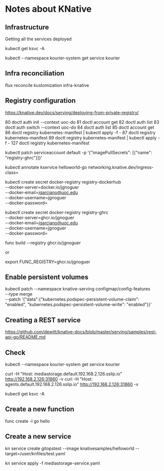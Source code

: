 
# Notes about KNative

## Infrastructure

Getting all the services deployed

kubectl get ksvc -A

kubectl --namespace kourier-system get service kourier

## Infra reconciliation

flux reconcile kustomization infra-knative

## Registry configuration

https://knative.dev/docs/serving/deploying-from-private-registry/

   80  doctl auth init --context uoc-do
   81  doctl account get
   82  doctl auth list
   83  doctl auth switch --context uoc-do
   84  doctl auth list
   85  doctl account get
   86  doctl registry kubernetes-manifest | kubectl apply -f -
   87  doctl registry kubernetes-manifest
   89  doctl registry kubernetes-manifest | kubectl apply -f -
  127  doctl registry kubernetes-manifest

kubectl patch serviceaccount default -p '{"imagePullSecrets": [{"name": "registry-ghrc"}]}'


kubectl annotate kservice helloworld-go networking.knative.dev/ingress-class=


kubectl create secret docker-registry registry-dockerhub \
  --docker-server=docker.io/jgnoguer \
  --docker-email=jgarciano@uoc.edu \
  --docker-username=jgnoguer \
  --docker-password=<dockerpat>

kubectl create secret docker-registry registry-ghrc \
--docker-server=ghcr.io/jgnoguer \
--docker-email=jgarciano@uoc.edu \
--docker-username=jgnoguer \
--docker-password=<dockerpat>

  func build --registry ghcr.io/jgnoguer 

or

export FUNC_REGISTRY=ghcr.io/jgnoguer

## Enable persistent volumes

kubectl patch --namespace knative-serving configmap/config-features \
 --type merge \
 --patch '{"data":{"kubernetes.podspec-persistent-volume-claim": "enabled", "kubernetes.podspec-persistent-volume-write": "enabled"}}'

 ## Creating a REST service

 https://github.com/dewitt/knative-docs/blob/master/serving/samples/rest-api-go/README.md

 ## Check

kubectl --namespace kourier-system get service kourier

 curl -H "Host: mediastorage.default.192.168.2.126.sslip.io" http://192.168.2.126:31860 -v
 curl -H "Host: agents.default.192.168.2.126.sslip.io" http://192.168.2.126:31860 -v

 kubectl get ksvc -A

 ## Create a new function

 func create -l go hello

 ## Create a new service 

 kn service create gitopstest --image knativesamples/helloworld --target=/user/knfiles/test.yaml


kn service apply -f mediastorage-service.yaml